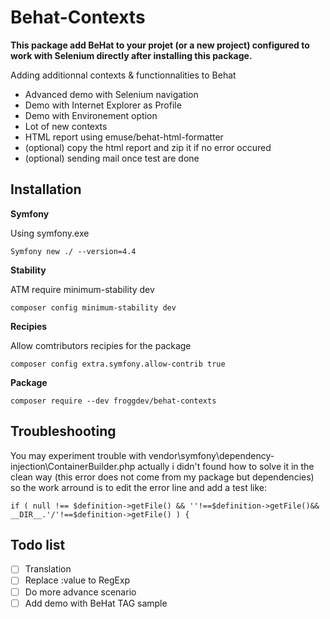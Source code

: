 # Behat-Contexts

**This package add BeHat to your projet (or a new project) configured to work with Selenium directly after installing this package.**

Adding additionnal contexts &amp; functionnalities to Behat
- Advanced demo with Selenium navigation
- Demo with Internet Explorer as Profile
- Demo with Environement option
- Lot of new contexts
- HTML report using emuse/behat-html-formatter
- (optional) copy the html report and zip it if no error occured
- (optional) sending mail once test are done

## Installation

**Symfony**

Using symfony.exe
```
Symfony new ./ --version=4.4
```
**Stability**

ATM require minimum-stability dev
```
composer config minimum-stability dev	
```
**Recipies**

Allow comtributors recipies for the package
```
composer config extra.symfony.allow-contrib true
```
**Package**
```
composer require --dev froggdev/behat-contexts
```

## Troubleshooting

You may experiment trouble with vendor\symfony\dependency-injection\ContainerBuilder.php
actually i didn't found how to solve it in the clean way (this error does not come from my package but dependencies)
so the work arround is to edit the error line and add a test like:
```
if ( null !== $definition->getFile() && ''!==$definition->getFile()&& __DIR__.'/'!==$definition->getFile() ) {
```

## Todo list
- [ ] Translation
- [ ] Replace :value to RegExp
- [ ] Do more advance scenario
- [ ] Add demo with BeHat TAG sample
